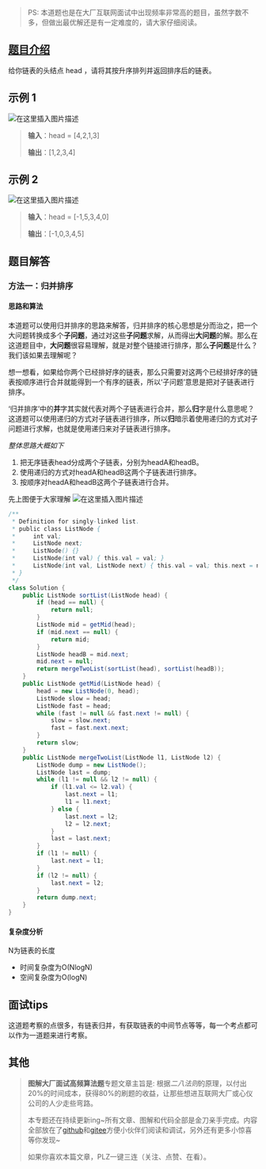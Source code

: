 > PS: 本道题也是在大厂互联网面试中出现频率非常高的题目，虽然字数不多，但做出最优解还是有一定难度的，请大家仔细阅读。

## [题目介绍](https://leetcode-cn.com/problems/sort-list/solution/ "原题链接")

给你链表的头结点 head ，请将其按升序排列并返回排序后的链表。

## 示例 1
![在这里插入图片描述](https://img-blog.csdnimg.cn/4469c3466bb147ebb5a385e26294872d.png?x-oss-process=image/watermark,type_d3F5LXplbmhlaQ,shadow_50,text_Q1NETiBA55-l5pil6Lev6YeR5YiA,size_17,color_FFFFFF,t_70,g_se,x_16#pic_center)

> **输入**：head = [4,2,1,3] 
> 
> **输出**：[1,2,3,4]

## 示例 2
![在这里插入图片描述](https://img-blog.csdnimg.cn/f4322246c9dc4b8c87b044ca93a46fe2.png?x-oss-process=image/watermark,type_d3F5LXplbmhlaQ,shadow_50,text_Q1NETiBA55-l5pil6Lev6YeR5YiA,size_20,color_FFFFFF,t_70,g_se,x_16#pic_center)


> **输入**：head = [-1,5,3,4,0] 
> 
> **输出**：[-1,0,3,4,5]

## 题目解答
### 方法一：归并排序
#### 思路和算法
本道题可以使用归并排序的思路来解答，归并排序的核心思想是分而治之，把一个大问题转换成多个**子问题**，通过对这些**子问题**求解，从而得出**大问题**的解。那么在这道题目中，**大问题**很容易理解，就是对整个链接进行排序，那么**子问题**是什么？我们该如果去理解呢？

想一想看，如果给你两个已经排好序的链表，那么只需要对这两个已经排好序的链表按顺序进行合并就能得到一个有序的链表，所以‘子问题’意思是把对子链表进行排序。

‘归并排序’中的**并**字其实就代表对两个子链表进行合并，那么**归**字是什么意思呢？这道题可以使用递归的方式对子链表进行排序，所以**归**暗示着使用递归的方式对子问题进行求解，也就是使用递归来对子链表进行排序。

*整体思路大概如下*
1. 把无序链表head分成两个子链表，分别为headA和headB。
2. 使用递归的方式对headA和headB这两个子链表进行排序。
3. 按顺序对headA和headB这两个子链表进行合并。

先上图便于大家理解
![在这里插入图片描述](https://img-blog.csdnimg.cn/734dc20fc6fd489f98eac363960a89e1.png?x-oss-process=image/watermark,type_d3F5LXplbmhlaQ,shadow_50,text_Q1NETiBA55-l5pil6Lev6YeR5YiA,size_20,color_FFFFFF,t_70,g_se,x_16#pic_center)

```java
/**
 * Definition for singly-linked list.
 * public class ListNode {
 *     int val;
 *     ListNode next;
 *     ListNode() {}
 *     ListNode(int val) { this.val = val; }
 *     ListNode(int val, ListNode next) { this.val = val; this.next = next; }
 * }
 */
class Solution {
    public ListNode sortList(ListNode head) {
        if (head == null) {
            return null;
        }
        ListNode mid = getMid(head);
        if (mid.next == null) {
            return mid;
        }
        ListNode headB = mid.next;
        mid.next = null;
        return mergeTwoList(sortList(head), sortList(headB));
    }
    public ListNode getMid(ListNode head) {
        head = new ListNode(0, head);
        ListNode slow = head;
        ListNode fast = head;
        while (fast != null && fast.next != null) {
            slow = slow.next;
            fast = fast.next.next;
        }
        return slow;
    }
    public ListNode mergeTwoList(ListNode l1, ListNode l2) {
        ListNode dump = new ListNode();
        ListNode last = dump;
        while (l1 != null && l2 != null) {
            if (l1.val <= l2.val) {
                last.next = l1;
                l1 = l1.next;
            } else {
                last.next = l2;
                l2 = l2.next;
            }
            last = last.next;
        }
        if (l1 != null) {
            last.next = l1;
        }
        if (l2 != null) {
            last.next = l2;
        }
        return dump.next;
    }
}
```

#### 复杂度分析
N为链表的长度
- 时间复杂度为O(NlogN)
- 空间复杂度为O(logN)
## 面试tips
这道题考察的点很多，有链表归并，有获取链表的中间节点等等，每一个考点都可以作为一道题来进行考察。

## 其他
> **图解大厂面试高频算法题**专题文章主旨是: 根据*二八法则*的原理，以付出20%的时间成本，获得80%的刷题的收益，让那些想进互联网大厂或心仪公司的人少走些弯路。
> 
> 本专题还在持续更新ing~所有文章、图解和代码全部是金刀亲手完成。内容全部放在了[github](https://github.com/glodknife "github")和[gitee](https://gitee.com/goldknife6 "gitee")方便小伙伴们阅读和调试，另外还有更多小惊喜等你发现~
> 
> 如果你喜欢本篇文章，PLZ一键三连（关注、点赞、在看）。
